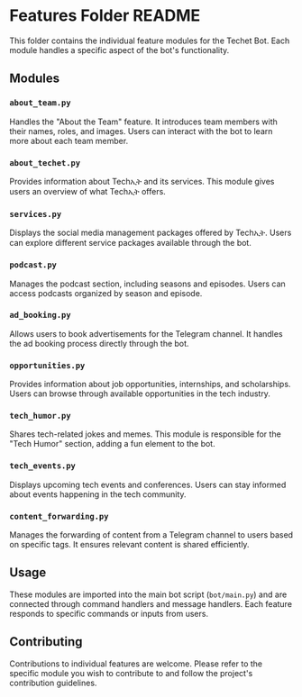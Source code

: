 # Features Folder README

This folder contains the individual feature modules for the Techet Bot. Each module handles a specific aspect of the bot's functionality.

## Modules

### `about_team.py`

Handles the "About the Team" feature. It introduces team members with their names, roles, and images. Users can interact with the bot to learn more about each team member.

### `about_techet.py`

Provides information about Techኢት and its services. This module gives users an overview of what Techኢት offers.

### `services.py`

Displays the social media management packages offered by Techኢት. Users can explore different service packages available through the bot.

### `podcast.py`

Manages the podcast section, including seasons and episodes. Users can access podcasts organized by season and episode.

### `ad_booking.py`

Allows users to book advertisements for the Telegram channel. It handles the ad booking process directly through the bot.

### `opportunities.py`

Provides information about job opportunities, internships, and scholarships. Users can browse through available opportunities in the tech industry.

### `tech_humor.py`

Shares tech-related jokes and memes. This module is responsible for the "Tech Humor" section, adding a fun element to the bot.

### `tech_events.py`

Displays upcoming tech events and conferences. Users can stay informed about events happening in the tech community.

### `content_forwarding.py`

Manages the forwarding of content from a Telegram channel to users based on specific tags. It ensures relevant content is shared efficiently.

## Usage

These modules are imported into the main bot script (`bot/main.py`) and are connected through command handlers and message handlers. Each feature responds to specific commands or inputs from users.

## Contributing

Contributions to individual features are welcome. Please refer to the specific module you wish to contribute to and follow the project's contribution guidelines.

